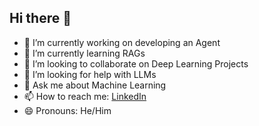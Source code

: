 ## Hi there 👋


- 🔭 I’m currently working on developing an Agent   
- 🌱 I’m currently learning RAGs
- 👯 I’m looking to collaborate on Deep Learning Projects
- 🤔 I’m looking for help with LLMs
- 💬 Ask me about Machine Learning
- 📫 How to reach me: [LinkedIn](https://www.linkedin.com/in/judedcunha/)
- 😄 Pronouns: He/Him

